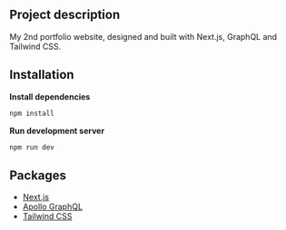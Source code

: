 ## Project description
My 2nd portfolio website, designed and built with Next.js, GraphQL and Tailwind CSS.

## Installation
**Install dependencies**
```bash
npm install
```

**Run development server**
```bash
npm run dev
```

## Packages
- [Next.js](https://nextjs.org/docs)
- [Apollo GraphQL](https://www.apollographql.com/docs)
- [Tailwind CSS](https://tailwindcss.com/docs)
